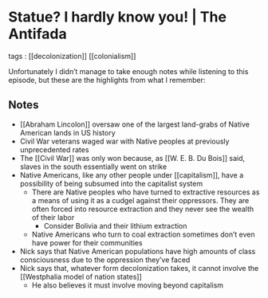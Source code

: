 # Statue? I hardly know you! | The Antifada

tags
: [[decolonization]] [[colonialism]]

Unfortunately I didn&rsquo;t manage to take enough notes while listening to this episode, but these are the highlights from what I remember:


## Notes

-   [[Abraham Lincolon]] oversaw one of the largest land-grabs of Native American lands in US history
-   Civil War veterans waged war with Native peoples at previously unprecedented rates
-   The [[Civil War]] was only won because, as [[W. E. B. Du Bois]] said, slaves in the south essentially went on strike
-   Native Americans, like any other people under [[capitalism]], have a possibility of being subsumed into the capitalist system
    -   There are Native peoples who have turned to extractive resources as a means of using it as a cudgel against their oppressors. They are often forced into resource extraction and they never see the wealth of their labor
        -   Consider Bolivia and their lithium extraction
    -   Native Americans who turn to coal extraction sometimes don&rsquo;t even have power for their communities
-   Nick says that Native American populations have high amounts of class consciousness due to the oppression they&rsquo;ve faced
-   Nick says that, whatever form decolonization takes, it cannot involve the [[Westphalia model of nation states]]
    -   He also believes it must involve moving beyond capitalism

